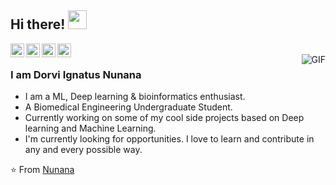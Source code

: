 ## Hi there! <img src="https://raw.githubusercontent.com/iampavangandhi/iampavangandhi/master/gifs/Hi.gif" width="30px">

<a href="https://www.linkedin.com/in/dorvi-ignatus-nunana-2a944120b/">
  <img align="left" alt="Nunana's Linkdein" width="22px" src="https://cdn.jsdelivr.net/npm/simple-icons@v3/icons/linkedin.svg" />
</a>

<a href="https://www.instagram.com/i.am.nunana/">
  <img align="left" alt="Nunana's insta" width="22px" src="https://cdn.jsdelivr.net/npm/simple-icons@v3/icons/instagram.svg" />

<a href="https://github.com/Nunanii">
  <img align="left" alt="Nunana's Github" width="22px" src="https://cdn.jsdelivr.net/npm/simple-icons@v3/icons/github.svg" />
</a>

<a href="https://www.kaggle.com/dorviignatusnunana">
  <img align="left" alt="Nunana's Kaggle" width="22px" src="https://cdn.jsdelivr.net/npm/simple-icons@3.1.0/icons/kaggle.svg" />
</a>

<br />
<img align="right" alt="GIF" src="https://media.giphy.com/media/qgQUggAC3Pfv687qPC/giphy.gif" />

### I am Dorvi Ignatus Nunana
- I am a ML, Deep learning & bioinformatics enthusiast.
- A Biomedical Engineering Undergraduate Student. 
- Currently working on some of my cool side projects based on Deep learning and Machine Learning.
- I'm currently looking for opportunities. I love to learn and contribute in any and every possible way.

⭐️ From [Nunana](https://github.com/Nunanii)
